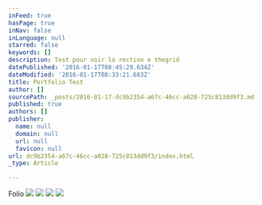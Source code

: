 ```yaml
---
inFeed: true
hasPage: true
inNav: false
inLanguage: null
starred: false
keywords: []
description: Test pour voir la rection e thegrid
datePublished: '2016-01-17T08:45:29.634Z'
dateModified: '2016-01-17T08:33:21.683Z'
title: Portfolio Test
author: []
sourcePath: _posts/2016-01-17-dc9b2354-a67c-46cc-a028-725c813dd9f3.md
published: true
authors: []
publisher:
  name: null
  domain: null
  url: null
  favicon: null
url: dc9b2354-a67c-46cc-a028-725c813dd9f3/index.html
_type: Article

---
```

Folio
![](https://the-grid-user-content.s3-us-west-2.amazonaws.com/50e495c9-a47f-402b-8cac-2c7a56fb7721.jpg)
![](https://the-grid-user-content.s3-us-west-2.amazonaws.com/c8b6f906-6130-4048-b65e-4d56aadd08b3.jpg)
![](https://the-grid-user-content.s3-us-west-2.amazonaws.com/225b89a2-339f-4da0-b1cd-8e285a1c78ab.jpg)
![](https://the-grid-user-content.s3-us-west-2.amazonaws.com/064f92d7-6c26-44f1-a4a5-af6d4f35a9b4.jpg)